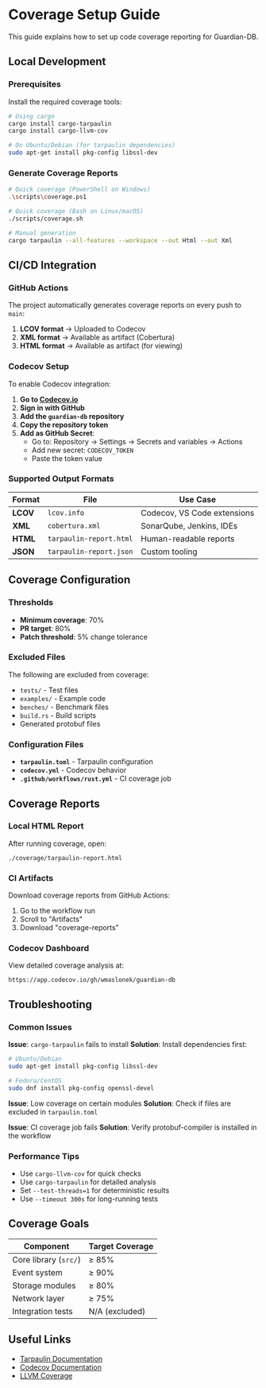 # Coverage Setup Guide

This guide explains how to set up code coverage reporting for Guardian-DB.

## Local Development

### Prerequisites

Install the required coverage tools:

```bash
# Using cargo
cargo install cargo-tarpaulin
cargo install cargo-llvm-cov

# On Ubuntu/Debian (for tarpaulin dependencies)
sudo apt-get install pkg-config libssl-dev
```

### Generate Coverage Reports

```bash
# Quick coverage (PowerShell on Windows)
.\scripts\coverage.ps1

# Quick coverage (Bash on Linux/macOS)
./scripts/coverage.sh

# Manual generation
cargo tarpaulin --all-features --workspace --out Html --out Xml
```

## CI/CD Integration

### GitHub Actions

The project automatically generates coverage reports on every push to `main`:

1. **LCOV format** → Uploaded to Codecov
2. **XML format** → Available as artifact (Cobertura)
3. **HTML format** → Available as artifact (for viewing)

### Codecov Setup

To enable Codecov integration:

1. **Go to [Codecov.io](https://about.codecov.io/)**
2. **Sign in with GitHub**
3. **Add the `guardian-db` repository**
4. **Copy the repository token**
5. **Add as GitHub Secret**:
   - Go to: Repository → Settings → Secrets and variables → Actions
   - Add new secret: `CODECOV_TOKEN`
   - Paste the token value

### Supported Output Formats

| Format | File | Use Case |
|--------|------|----------|
| **LCOV** | `lcov.info` | Codecov, VS Code extensions |
| **XML** | `cobertura.xml` | SonarQube, Jenkins, IDEs |
| **HTML** | `tarpaulin-report.html` | Human-readable reports |
| **JSON** | `tarpaulin-report.json` | Custom tooling |

## Coverage Configuration

### Thresholds

- **Minimum coverage**: 70%
- **PR target**: 80%
- **Patch threshold**: 5% change tolerance

### Excluded Files

The following are excluded from coverage:
- `tests/` - Test files
- `examples/` - Example code
- `benches/` - Benchmark files
- `build.rs` - Build scripts
- Generated protobuf files

### Configuration Files

- **`tarpaulin.toml`** - Tarpaulin configuration
- **`codecov.yml`** - Codecov behavior
- **`.github/workflows/rust.yml`** - CI coverage job

## Coverage Reports

### Local HTML Report

After running coverage, open:
```
./coverage/tarpaulin-report.html
```

### CI Artifacts

Download coverage reports from GitHub Actions:
1. Go to the workflow run
2. Scroll to "Artifacts"
3. Download "coverage-reports"

### Codecov Dashboard

View detailed coverage analysis at:
```
https://app.codecov.io/gh/wmaslonek/guardian-db
```

## Troubleshooting

### Common Issues

**Issue**: `cargo-tarpaulin` fails to install
**Solution**: Install dependencies first:
```bash
# Ubuntu/Debian
sudo apt-get install pkg-config libssl-dev

# Fedora/CentOS
sudo dnf install pkg-config openssl-devel
```

**Issue**: Low coverage on certain modules
**Solution**: Check if files are excluded in `tarpaulin.toml`

**Issue**: CI coverage job fails
**Solution**: Verify protobuf-compiler is installed in the workflow

### Performance Tips

- Use `cargo-llvm-cov` for quick checks
- Use `cargo-tarpaulin` for detailed analysis
- Set `--test-threads=1` for deterministic results
- Use `--timeout 300s` for long-running tests

## Coverage Goals

| Component | Target Coverage |
|-----------|----------------|
| Core library (`src/`) | ≥ 85% |
| Event system | ≥ 90% |
| Storage modules | ≥ 80% |
| Network layer | ≥ 75% |
| Integration tests | N/A (excluded) |

## Useful Links

- [Tarpaulin Documentation](https://github.com/xd009642/tarpaulin)
- [Codecov Documentation](https://docs.codecov.io/)
- [LLVM Coverage](https://doc.rust-lang.org/rustc/instrument-coverage.html)
